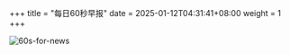 +++
title = "每日60秒早报"
date = 2025-01-12T04:31:41+08:00
weight = 1
+++

![60s-for-news](/img/zaobao/zaobao.png "由 ALAPI 提供支持")
